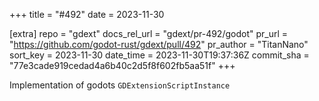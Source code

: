 +++
title = "#492"
date = 2023-11-30

[extra]
repo = "gdext"
docs_rel_url = "gdext/pr-492/godot"
pr_url = "https://github.com/godot-rust/gdext/pull/492"
pr_author = "TitanNano"
sort_key = 2023-11-30
date_time = 2023-11-30T19:37:36Z
commit_sha = "77e3cade919cedad4a6b40c2d5f8f602fb5aa51f"
+++

Implementation of godots `GDExtensionScriptInstance`
